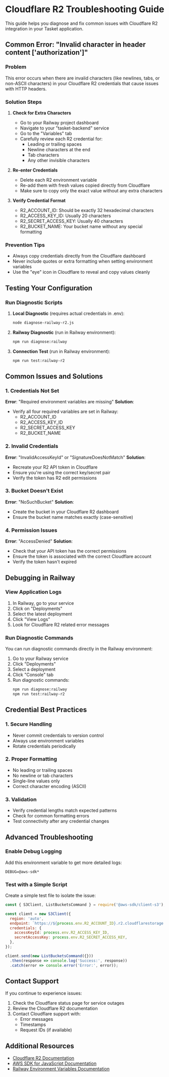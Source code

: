 # Cloudflare R2 Troubleshooting Guide

This guide helps you diagnose and fix common issues with Cloudflare R2 integration in your Tasket application.

## Common Error: "Invalid character in header content ['authorization']"

### Problem
This error occurs when there are invalid characters (like newlines, tabs, or non-ASCII characters) in your Cloudflare R2 credentials that cause issues with HTTP headers.

### Solution Steps

1. **Check for Extra Characters**
   - Go to your Railway project dashboard
   - Navigate to your "tasket-backend" service
   - Go to the "Variables" tab
   - Carefully review each R2 credential for:
     - Leading or trailing spaces
     - Newline characters at the end
     - Tab characters
     - Any other invisible characters

2. **Re-enter Credentials**
   - Delete each R2 environment variable
   - Re-add them with fresh values copied directly from Cloudflare
   - Make sure to copy only the exact value without any extra characters

3. **Verify Credential Format**
   - R2_ACCOUNT_ID: Should be exactly 32 hexadecimal characters
   - R2_ACCESS_KEY_ID: Usually 20 characters
   - R2_SECRET_ACCESS_KEY: Usually 40 characters
   - R2_BUCKET_NAME: Your bucket name without any special formatting

### Prevention Tips
- Always copy credentials directly from the Cloudflare dashboard
- Never include quotes or extra formatting when setting environment variables
- Use the "eye" icon in Cloudflare to reveal and copy values cleanly

## Testing Your Configuration

### Run Diagnostic Scripts

1. **Local Diagnostic** (requires actual credentials in .env):
   ```bash
   node diagnose-railway-r2.js
   ```

2. **Railway Diagnostic** (run in Railway environment):
   ```bash
   npm run diagnose:railway
   ```

3. **Connection Test** (run in Railway environment):
   ```bash
   npm run test:railway-r2
   ```

## Common Issues and Solutions

### 1. Credentials Not Set
**Error**: "Required environment variables are missing"
**Solution**: 
- Verify all four required variables are set in Railway:
  - R2_ACCOUNT_ID
  - R2_ACCESS_KEY_ID
  - R2_SECRET_ACCESS_KEY
  - R2_BUCKET_NAME

### 2. Invalid Credentials
**Error**: "InvalidAccessKeyId" or "SignatureDoesNotMatch"
**Solution**:
- Recreate your R2 API token in Cloudflare
- Ensure you're using the correct key/secret pair
- Verify the token has R2 edit permissions

### 3. Bucket Doesn't Exist
**Error**: "NoSuchBucket"
**Solution**:
- Create the bucket in your Cloudflare R2 dashboard
- Ensure the bucket name matches exactly (case-sensitive)

### 4. Permission Issues
**Error**: "AccessDenied"
**Solution**:
- Check that your API token has the correct permissions
- Ensure the token is associated with the correct Cloudflare account
- Verify the token hasn't expired

## Debugging in Railway

### View Application Logs
1. In Railway, go to your service
2. Click on "Deployments"
3. Select the latest deployment
4. Click "View Logs"
5. Look for Cloudflare R2 related error messages

### Run Diagnostic Commands
You can run diagnostic commands directly in the Railway environment:

1. Go to your Railway service
2. Click "Deployments"
3. Select a deployment
4. Click "Console" tab
5. Run diagnostic commands:
   ```bash
   npm run diagnose:railway
   npm run test:railway-r2
   ```

## Credential Best Practices

### 1. Secure Handling
- Never commit credentials to version control
- Always use environment variables
- Rotate credentials periodically

### 2. Proper Formatting
- No leading or trailing spaces
- No newline or tab characters
- Single-line values only
- Correct character encoding (ASCII)

### 3. Validation
- Verify credential lengths match expected patterns
- Check for common formatting errors
- Test connectivity after any credential changes

## Advanced Troubleshooting

### Enable Debug Logging
Add this environment variable to get more detailed logs:
```
DEBUG=@aws-sdk*
```

### Test with a Simple Script
Create a simple test file to isolate the issue:
```javascript
const { S3Client, ListBucketsCommand } = require('@aws-sdk/client-s3');

const client = new S3Client({
  region: 'auto',
  endpoint: `https://${process.env.R2_ACCOUNT_ID}.r2.cloudflarestorage.com`,
  credentials: {
    accessKeyId: process.env.R2_ACCESS_KEY_ID,
    secretAccessKey: process.env.R2_SECRET_ACCESS_KEY,
  },
});

client.send(new ListBucketsCommand({}))
  .then(response => console.log('Success:', response))
  .catch(error => console.error('Error:', error));
```

## Contact Support

If you continue to experience issues:

1. Check the Cloudflare status page for service outages
2. Review the Cloudflare R2 documentation
3. Contact Cloudflare support with:
   - Error messages
   - Timestamps
   - Request IDs (if available)

## Additional Resources

- [Cloudflare R2 Documentation](https://developers.cloudflare.com/r2/)
- [AWS SDK for JavaScript Documentation](https://docs.aws.amazon.com/AWSJavaScriptSDK/v3/latest/)
- [Railway Environment Variables Documentation](https://docs.railway.app/develop/variables)